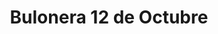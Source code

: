 ---
title: "Bulonera 12 de Octubre"
url: /san-carlos-de-bariloche/bulonera-12-de-octubre/
shop: Eisenwaren
---